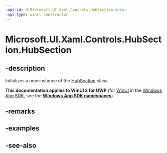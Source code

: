 ```yaml
---
-api-id: M:Microsoft.UI.Xaml.Controls.HubSection.#ctor
-api-type: winrt constructor
---
```


<!-- Method syntax
public HubSection()
-->

# Microsoft.UI.Xaml.Controls.HubSection.HubSection

## -description
Initializes a new instance of the [HubSection](hubsection.md) class.

**This documentation applies to WinUI 2 for UWP** (for [WinUI](/windows/apps/winui/winui3/) in the [Windows App SDK](/windows/apps/windows-app-sdk/), see the **[Windows App SDK namespaces](/windows/windows-app-sdk/api/winrt/)**).

## -remarks

## -examples

## -see-also
